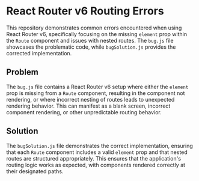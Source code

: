 # React Router v6 Routing Errors

This repository demonstrates common errors encountered when using React Router v6, specifically focusing on the missing `element` prop within the `Route` component and issues with nested routes.  The `bug.js` file showcases the problematic code, while `bugSolution.js` provides the corrected implementation.

## Problem

The `bug.js` file contains a React Router v6 setup where either the `element` prop is missing from a `Route` component, resulting in the component not rendering, or where incorrect nesting of routes leads to unexpected rendering behavior.  This can manifest as a blank screen, incorrect component rendering, or other unpredictable routing behavior.

## Solution

The `bugSolution.js` file demonstrates the correct implementation, ensuring that each `Route` component includes a valid `element` prop and that nested routes are structured appropriately. This ensures that the application's routing logic works as expected, with components rendered correctly at their designated paths.